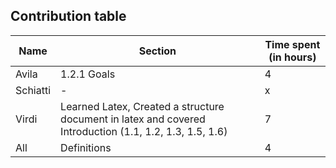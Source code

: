 ## Contribution table

Name         | Section       | Time spent (in hours)
------------ | ------------- | ---------------------
Avila        | 1.2.1 Goals | 4
Schiatti     | - | x
Virdi        | Learned Latex, Created a structure document in latex and covered Introduction (1.1, 1.2, 1.3, 1.5, 1.6) | 7
All          | Definitions | 4
